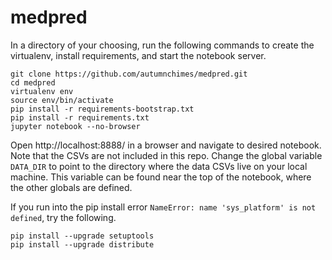# medpred

In a directory of your choosing, run the following commands to create the virtualenv, install requirements, and start the notebook server.

```
git clone https://github.com/autumnchimes/medpred.git
cd medpred
virtualenv env
source env/bin/activate
pip install -r requirements-bootstrap.txt
pip install -r requirements.txt
jupyter notebook --no-browser
```

Open http://localhost:8888/ in a browser and navigate to desired
notebook.  Note that the CSVs are not included in this repo.  Change
the global variable `DATA_DIR` to point to the directory where the
data CSVs live on your local machine.  This variable can be found near
the top of the notebook, where the other globals are defined.

If you run into the pip install error `NameError: name 'sys_platform'
is not defined`, try the following.

```
pip install --upgrade setuptools
pip install --upgrade distribute
```
